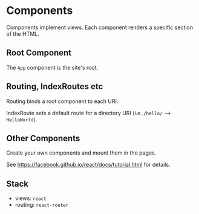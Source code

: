 # Components

Components implement views. Each component renders a specific section of the HTML.

## Root Component

The `App` component is the site's root.

## Routing, IndexRoutes etc

Routing binds a root component to each URI.

IndexRoute sets a default route for a directory URI (i.e. `/hello/` --> `HelloWorld`).

## Other Components

Create your own components and mount them in the pages.

See https://facebook.github.io/react/docs/tutorial.html for details. 

## Stack

* views: `react`
* routing: `react-router`
